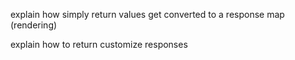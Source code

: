 explain how simply return values get converted to a response map (rendering)



explain how to return customize responses
